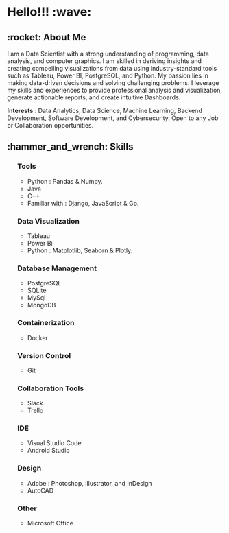 <h1> Hello!!! :wave:</h1>

<h2>:rocket: About Me</h2>
 
  I am a Data Scientist with a strong understanding of programming, data analysis, and computer graphics. I am skilled in deriving insights and creating compelling visualizations from data using industry-standard tools such as Tableau, Power BI, PostgreSQL, and Python. My passion lies in making data-driven decisions and solving challenging problems. I leverage my skills and experiences to provide professional analysis and visualization, generate actionable reports, and create intuitive Dashboards. 
  
  __Interests__ : Data Analytics, Data Science, Machine Learning, Backend Development, Software Development, and Cybersecurity. Open to any Job or Collaboration opportunities.

<h2>:hammer_and_wrench: Skills</h2>
<ul>
    <h3>Tools</h3>
    <ul>
      <li>Python : Pandas & Numpy.</li>
      <li>Java</li>
      <li>C++</li>
      <li>Familiar with : Django, JavaScript & Go.</li>
    </ul>
    <h3>Data Visualization</h3>
    <ul>
      <li>Tableau</li>
      <li>Power Bi</li>
      <li>Python : Matplotlib, Seaborn & Plotly.</li>
    </ul>
    <h3>Database Management</h3>
    <ul>
      <li>PostgreSQL</li>
      <li>SQLite</li>
      <li>MySql</li>
      <li>MongoDB</li>
    </ul>
    <h3>Containerization</h3>
    <ul>
      <li>Docker</li>
    </ul>
    <h3>Version Control</h3>
    <ul>
      <li>Git</li>
    </ul>
    <h3>Collaboration Tools</h3>
    <ul>
      <li>Slack</li>
      <li>Trello</li>
    </ul>
    <h3>IDE</h3>
    <ul>
      <li>Visual Studio Code</li>
      <li>Android Studio</li>
    </ul>
    <h3>Design</h3>
    <ul>
      <li>Adobe : Photoshop, Illustrator, and InDesign</li>
      <li>AutoCAD</li>
    </ul>
    <h3>Other</h3>
    <ul>
      <li>Microsoft Office</li>
    </ul>
</ul>
